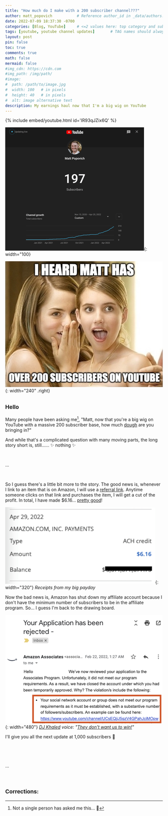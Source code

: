 ```yaml
---
title: "How much do I make with a 200 subscriber channel???"
author: matt_popovich           # Reference author_id in _data/authors.yml
date: 2022-07-09 18:37:30 -0700
categories: [Blog, YouTube]     # <=2 values here: top category and sub category
tags: [youtube, youtube channel updates]       # TAG names should always be lowercase
layout: post
pin: false
toc: true
comments: true
math: false
mermaid: false
#img_cdn: https://cdn.com
#img_path: /img/path/
#image:
#  path: /path/to/image.jpg
#  width: 100   # in pixels
#  height: 40   # in pixels
#  alt: image alternative text
description: My earnings haul now that I'm a big wig on YouTube
---
```


{% include embed/youtube.html id='IR93qJZix6Q' %}

![GIF of my YouTube channel's live subscriber count hitting 200](/assets/img/posts/2022-07-09-how-much-do-i-make-with-a-200-subscriber-channel/200subscribers-live-count_444.gif){: width="100}

![Girls gossiping over Matt having a 200 subscriber YouTube channel](/assets/img/posts/2022-07-09-how-much-do-i-make-with-a-200-subscriber-channel/jojo-whispering-to-surprised-emma-roberts-memed.jpg){: width="240" .right}

## <small>Hello</small>

Many people have been asking me[^correction], "Matt, now that you're a big wig on YouTube with a massive 200 subscriber base, how much [dough](https://www.urbandictionary.com/define.php?term=dough) are you bringing in?"

And while that's a complicated question with many moving parts, the long story short is, still...... ✨ nothing ✨

&nbsp;

...

&nbsp;

So I guess there's a little bit more to the story. The good news is, whenever I link to an item that is on Amazon, I will use a [referral link](https://amzn.to/3ynaBva). Anytime someone clicks on that link and purchases the item, I will get a cut of the profit. In total, I have made $6.16... [pretty good](https://youtu.be/Yas39c-RNzk?t=11)!

![Receipt of my $6.16 in earnings from Amazon's affiliate program](/assets/img/posts/2022-07-09-how-much-do-i-make-with-a-200-subscriber-channel/200-subscriber-affiliate-earnings.jpg){: width="320"} *Receipts from my big payday*

Now the bad news is, Amazon has shut down my affiliate account because I don't have the minimum number of subscribers to be in the affiliate program. So... I guess I'm back to the drawing board.

![Receipt of getting rejected from Amazon's affiliate program](/assets/img/posts/2022-07-09-how-much-do-i-make-with-a-200-subscriber-channel/rejected-from-amazon-affiliates.png){: width="480"} *[DJ Khaled](https://youtu.be/zHqujeBeCDA?t=51) voice: "[They don't want us to win!](https://www.instagram.com/p/_aDaEMLu4n/)"*

I'll give you all the next update at 1,000 subscribers 🤞

&nbsp;

<!-- I could not find Trafis Loafman - Empires anywhere to embed easily :(

<div style="text-align:center">
<iframe
src="https://open.spotify.com/embed/track/xxxxxx"
width="300" height="380" frameborder="0"
allowtransparency="true"
allow="encrypted-media">
</iframe>
</div>

-->

&nbsp;

...

&nbsp;

## <small>Corrections:</small>

[^correction]: Not a single person has asked me this... 🥺

